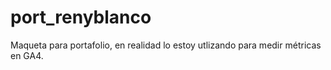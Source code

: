 # port_renyblanco

Maqueta para portafolio, en realidad lo estoy utlizando para medir métricas
en GA4.
